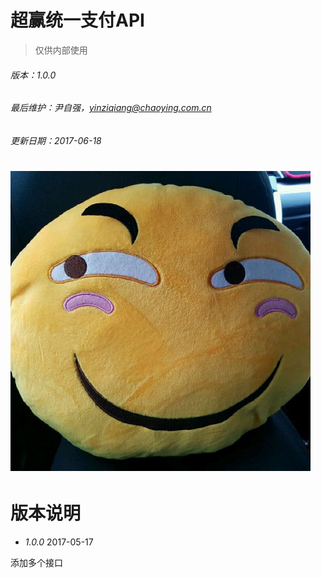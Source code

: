 # 超赢统一支付API

> 仅供内部使用

###### 版本：1.0.0

###### 最后维护：尹自强，yinziqiang@chaoying.com.cn

###### 更新日期：2017-06-18

# ![](/assets/尹自强7.jpg)

# 版本说明

* _1.0.0_  2017-05-17

添加多个接口

